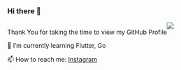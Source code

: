 ### Hi there 👋

<div style="display: flex; flex-direction: row;">
 <div class="container">
  <p>Thank You for taking the time to view my GitHub Profile</p>
  <p>🌱 I’m currently learning Flutter, Go</p>
  <p>📫 How to reach me: <a href="https://instagram.com/paratonsp/" target="blank">Instagram</a></p>
 </div>
 <img class="img" src="https://github-readme-stats.vercel.app/api/top-langs/?username=paratonsp&theme=radical&layout=compact" />
</div>



